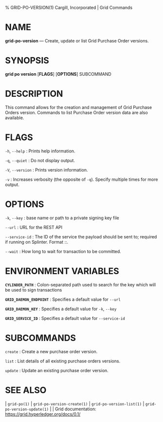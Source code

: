 % GRID-PO-VERSION(1) Cargill, Incorporated | Grid Commands
<!--
  Copyright 2021 Cargill Incorporated
  Licensed under Creative Commons Attribution 4.0 International License
  https://creativecommons.org/licenses/by/4.0/
-->

NAME
====

**grid-po-version** — Create, update or list Grid Purchase Order versions.

SYNOPSIS
========

**grid po version** \[**FLAGS**\] \[**OPTIONS**\] SUBCOMMAND

DESCRIPTION
===========

This command allows for the creation and management of Grid Purchase Orders
version.  Commands to list Purchase Order version data are also available.

FLAGS
=====

`-h`, `--help`
: Prints help information.

`-q`, `--quiet`
: Do not display output.

`-V`, `--version`
: Prints version information.

`-v`
: Increases verbosity (the opposite of `-q`). Specify multiple times for more
  output.

OPTIONS
=======

`-k`, `--key`
: base name or path to a private signing key file

`--url`
: URL for the REST API

`--service-id`
: The ID of the service the payload should be sent to; required if running on
  Splinter. Format <circuit-id>::<service-id>.

`--wait`
: How long to wait for transaction to be committed.

ENVIRONMENT VARIABLES
=====================

**`CYLINDER_PATH`**
: Colon-separated path used to search for the key which will be used
  to sign transactions

**`GRID_DAEMON_ENDPOINT`**
: Specifies a default value for `--url`

**`GRID_DAEMON_KEY`**
: Specifies a default value for  `-k`, `--key`

**`GRID_SERVICE_ID`**
: Specifies a default value for `--service-id`

SUBCOMMANDS
===========

`create`
: Create a new purchase order version.

`list`
: List details of all existing purchase orders versions.

`update`
: Update an existing purchase order version.

SEE ALSO
========
| `grid-po(1)`
| `grid-po-version-create(1)`
| `grid-po-version-list(1)`
| `grid-po-version-update(1)`
|
| Grid documentation: https://grid.hyperledger.org/docs/0.1/
